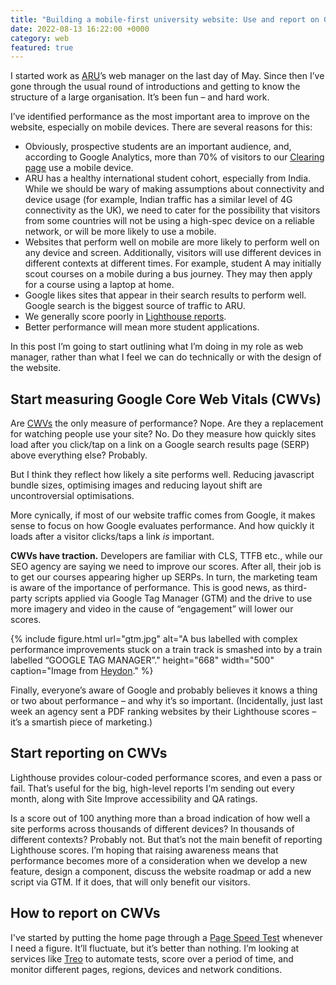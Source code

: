 ```yaml
---
title: "Building a mobile-first university website: Use and report on Google Core Web Vitals"
date: 2022-08-13 16:22:00 +0000
category: web
featured: true
---
```


I started work as [ARU](https://aru.ac.uk)’s web manager on the last day of May. Since then I’ve gone through the usual round of introductions and getting to know the structure of a large organisation. It’s been fun – and hard work.

I’ve identified performance as the most important area to improve on the website, especially on mobile devices. There are several reasons for this:

- Obviously, prospective students are an important audience, and, according to Google Analytics, more than 70% of visitors to our [Clearing page](https://aru.ac.uk/clearing) use a mobile device.
- ARU has a healthy international student cohort, especially from India. While we should be wary of making assumptions about connectivity and device usage (for example, Indian traffic has a similar level of 4G connectivity as the UK), we need to cater for the possibility that visitors from some countries will not be using a high-spec device on a reliable network, or will be more likely to use a mobile.
- Websites that perform well on mobile are more likely to perform well on any device and screen. Additionally, visitors will use different devices in different contexts at different times. For example, student A may initially scout courses on a mobile during a bus journey. They may then apply for a course using a laptop at home.
- Google likes sites that appear in their search results to perform well. Google search is the biggest source of traffic to ARU.
- We generally score poorly in [Lighthouse reports](https://web.dev/performance-scoring/).
- Better performance will mean more student applications.

In this post I’m going to start outlining what I’m doing in my role as web manager, rather than what I feel we can do technically or with the design of the website.

## Start measuring Google Core Web Vitals (CWVs)

Are [CWVs](https://web.dev/vitals/) the only measure of performance? Nope. Are they a replacement for watching people use your site? No. Do they measure how quickly sites load after you click/tap on a link on a Google search results page (SERP) above everything else? Probably.

But I think they reflect how likely a site performs well. Reducing javascript bundle sizes, optimising images and reducing layout shift are uncontroversial optimisations.

More cynically, if most of our website traffic comes from Google, it makes sense to focus on how Google evaluates performance. And how quickly it loads after a visitor clicks/taps a link _is_ important.

**CWVs have traction.** Developers are familiar with CLS, TTFB etc., while our SEO agency are saying we need to improve our scores. After all, their job is to get our courses appearing higher up SERPs. In turn, the marketing team is aware of the importance of performance. This is good news, as third-party scripts applied via Google Tag Manager (GTM) and the drive to use more imagery and video in the cause of “engagement” will lower our scores.

{% include figure.html url="gtm.jpg" alt="A bus labelled with complex performance improvements stuck on a train track is smashed into by a train labelled “GOOGLE TAG MANAGER”." height="668" width="500" caption="Image from <a href='https://twitter.com/heydonworks/status/1549677090303315969/photo/1'>Heydon</a>." %}

Finally, everyone’s aware of Google and probably believes it knows a thing or two about performance – and why it’s so important. (Incidentally, just last week an agency sent a PDF ranking websites by their Lighthouse scores – it’s a smartish piece of marketing.)

## Start reporting on CWVs

Lighthouse provides colour-coded performance scores, and even a pass or fail. That’s useful for the big, high-level reports I‘m sending out every month, along with Site Improve accessibility and QA ratings.

Is a score out of 100 anything more than a broad indication of how well a site performs across thousands of different devices? In thousands of different contexts? Probably not. But that’s not the main benefit of reporting Lighthouse scores. I’m hoping that raising awareness means that performance becomes more of a consideration when we develop a new feature, design a component, discuss the website roadmap or add a new script via GTM. If it does, that will only benefit our visitors.

## How to report on CWVs

I've started by putting the home page through a [Page Speed Test](https://pagespeed.web.dev/) whenever I need a figure. It’ll fluctuate, but it’s better than nothing. I’m looking at services like [Treo](https://treo.sh/) to automate tests, score over a period of time, and monitor different pages, regions, devices and network conditions.

